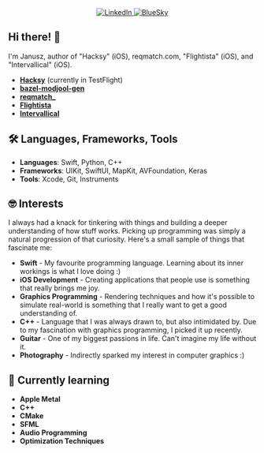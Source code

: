 <div align="center">
  <a href="https://www.linkedin.com/in/janusz-p-371a1818a/">
    <img src="https://img.shields.io/badge/-LinkedIn-blue?style=flat-square&logo=Linkedin&logoColor=white&link=https://www.linkedin.com/in/pireseduardo/" alt="LinkedIn"/>
  </a>
  <a href="https://bsky.app/profile/januszcodes.bsky.social">
      <img src="https://img.shields.io/badge/BlueSky-208bfe" alt="BlueSky"/>
  </a>

</div>

## Hi there! 👋
I'm Janusz, author of "Hacksy" (iOS), reqmatch.com, "Flightista" (iOS), and "Intervallical" (iOS).
- [**Hacksy**](https://testflight.apple.com/join/KTYHMzjT) (currently in TestFlight)
- [**bazel-modjool-gen**](https://github.com/JanuszPXYZ/bazel-modjool-gen)
- [**reqmatch_**](https://reqmatch.com)
- [**Flightista**](https://apps.apple.com/pl/app/flightista/id6581491171?l=pl)
- [**Intervallical**](https://apps.apple.com/pl/app/intervallical/id1578174278?l=pl)

## 🛠️ Languages, Frameworks, Tools
- **Languages**: Swift, Python, C++
- **Frameworks**: UIKit, SwiftUI, MapKit, AVFoundation, Keras
- **Tools**: Xcode, Git, Instruments

## 🤓 Interests
I always had a knack for tinkering with things and building a deeper understanding of how stuff works.
Picking up programming was simply a natural progression of that curiosity. Here's a small sample of things that fascinate me:

- **Swift** - My favourite programming language. Learning about its inner workings is what I love doing :)
- **iOS Development** - Creating applications that people use is something that really brings me joy.
- **Graphics Programming** - Rendering techniques and how it's possible to simulate real-world is something that I really want to get a good understanding of.
- **C++** - Language that I was always drawn to, but also intimidated by. Due to my fascination with graphics programming, I picked it up recently.
- **Guitar** - One of my biggest passions in life. Can't imagine my life without it.
- **Photography** - Indirectly sparked my interest in computer graphics :)

## 🌱 Currently learning
- **Apple Metal**
- **C++**
- **CMake**
- **SFML**
- **Audio Programming**
- **Optimization Techniques**
